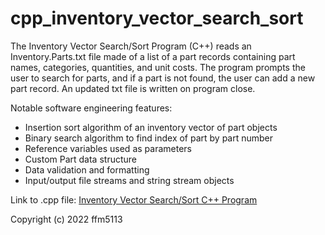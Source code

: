 # cpp_inventory_vector_search_sort
The Inventory Vector Search/Sort Program (C++) reads an Inventory.Parts.txt file made of a list of a part records containing part names, categories, quantities, and unit costs. The program prompts the user to search for parts, and if a part is not found, the user can add a new part record. An updated txt file is written on program close. 

Notable software engineering features:
<ul>
  <li>Insertion sort algorithm of an inventory vector of part objects</li>
  <li>Binary search algorithm to find index of part by part number</li>
  <li>Reference variables used as parameters</li>
  <li>Custom Part data structure</li>
  <li>Data validation and formatting</li>
  <li>Input/output file streams and string stream objects</li>
</ul>

Link to .cpp file: <a href="https://github.com/ffm5113/cpp_inventory_vector_search_sort/blob/main/InventoryVectorSearchNSort.cpp">Inventory Vector Search/Sort C++ Program</a>

Copyright (c) 2022 ffm5113
